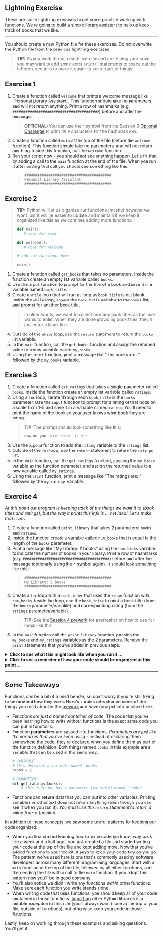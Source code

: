 ## Lightning Exercise

These are some lightning exercises to get some practice working with functions. We're going to build a simple library assistant to help us keep track of books that we like.

---

You should create a new Python file for these exercises. Do not overwrite the Python file from the previous lightning exercises.

> **TIP:** As you work through each exercise and are testing your code, you may want to add some extra `print()` statements to space out the different sections to make it easier to keep track of things.

## Exercise 1

1. Create a function called `welcome` that prints a welcome message like "Personal Library Assistant". This function should take no parameters, and will not return anything. Print a row of hashmarks (e.g. `########################################`) before and after the message.
    > **OPTIONAL:** You can use the `*` symbol from the Session 3 [Optional Challenge](../../session3/classroom/challenge.md) to print 40 `#` characters for the hashmark row.
1. Create a function called `main` at the top of the file (before the `welcome` function). This function should take no parameters, and will not return anything. Inside this function, call the `welcome` function.
1. Run your script now - you should not see anything happen. Let's fix that by adding a call to the `main` function at the end of the file. When you run it after adding that call you should see something like this:
    > ```
    > ########################################
    > Personal Library Assistant
    > ########################################

## Exercise 2

> **TIP:** Python will let us organize our functions (mostly) however we want, but it will be easier to update and maintain if we keep it organized like this as we continue adding more functions:
> ```python
> def main():
>    # code for main
>
> def welcome():
>    # code for welcome
>
> # add new functions here
>
> main()
> ```

1. Create a function called `get_books` that takes no parameters. Inside the function create an empty list variable called `books`.
1. Use the `input` function to prompt for the title of a book and save it in a variable named `book_title`.
1. Create a `while` loop that will run as long as `book_title` is not blank. Inside the `while` loop, `append` the `book_title` variable to the `books` list, and prompt for another book title.
    > In other words, we want to collect as many book titles as the user wants to enter. When they are done providing book titles, they'll just enter a blank line.
1. Outside of the `while` loop, use the `return` statement to return the `books` list variable.
1. In the `main` function, call the `get_books` function and assign the returned value to a new variable called `my_books`.
1. Using the `print` function, print a message like "The books are: " followed by the `my_books` variable.

## Exercise 3

1. Create a function called `get_ratings` that takes a single parameter called `books`. Inside the function create an empty list variable called `ratings`.
1. Using a `for` loop, iterate through each `book_title` in the `books` parameter. Use the `input` function to prompt for a rating of that book on a scale from 1-5 and save it in a variable named `rating`. You'll need to print the name of the book so your user knows what book they are rating.
    > **TIP:** The prompt should look something like this:
    > ```
    > How do you rate 'Dune' (1-5)?
    > ```
1. Use the `append` function to add the `rating` variable to the `ratings` list.
1. Outside of the `for` loop, use the `return` statement to return the `ratings` list.
1. In the `main` function, call the `get_ratings` function, passing the `my_books` variable as the function parameter, and assign the returned value to a new variable called `my_ratings`.
1. Using the `print` function, print a message like "The ratings are: " followed by the `my_ratings` variable.

## Exercise 4

*At this point our program is keeping track of the things we want it to (book titles and ratings), but the way it prints this info is ... not ideal. Let's make that nicer.*

1. Create a function called `print_library` that takes 2 parameters: `books` and `ratings`.
1. Inside the function create a variable called `num_books` that is equal to the length of the `books` parameter.
1. Print a message like "My Library: # books" using the `num_books` variable to indicate the number of books in your library. Print a row of hashmarks (e.g. `########################################`) before and after the message (optionally using the `*` symbol again). It should look something like this:
    > ```
    > ########################################
    > My Library: 5 books
    > ########################################
1. Create a `for` loop with a `book_index` that uses the `range` function with `num_books`. Inside the loop, use the `book_index` to print a book title (from the `books` parameter/variable) and corresponding rating (from the `ratings` parameter/variable).
    > **TIP:** See the [Session 4 prework](../../session4/prework/for_loop.md#get-a-list-index-with-range-and-len) for a refresher on how to use `for` loops like this.
1. In the `main` function call the `print_library` function, passing the `my_books` and `my_ratings` variables as the 2 parameters. Remove the `print` statements that you've added in previous steps.

<details>
<summary>
<b>Click to see what this might look like when you run it ...</b>
</summary>
TBD SVG
</details>

<details>
<summary>
<b>Click to see a reminder of how your code should be organized at this point ...</b>
</summary>

```python
def main():
    welcome()
    my_books = get_books()
    my_ratings = get_ratings(my_books)
    print_library(my_books, my_ratings)

def welcome():
    # code for welcome

def get_books():
    # code for get_books

def get_ratings(books):
    # code for get_ratings

def print_library(books, ratings):
    # code for print_library

main()


```
</details>

---

## Some Takeaways

Functions can be a bit of a mind bender, so don't worry if you're still trying to understand how they work. Here's a quick refresher on some of the things you read about in the [prework](../prework/functions.md) and have now put into practice here.

- *Functions are just a named container of code.* The code that you've been learning how to write without functions is the exact same code you can put in functions.
- Function **parameters** are passed into functions. *Parameters are just like the variables that you've been using* - instead of declaring them somewhere the code, they're declared when you define them as part of the function definition. Both things named `books` in this example are a variable that can be used in the same way:
    ```python
    # VARIABLE:
    # this declares a variable named 'books'
    books = []

    # PARAMETER:
    def get_ratings(books):
        # this function has a parameter (variable) named 'books'
    ```
- Functions can **return** data that you can put into other variables. Printing variables or other text does not return anything (even though you can see it when you run it). *You must use the `return` statement to return a value from a function.*

In addition to those concepts, we saw some useful patterns for keeping our code organized:

- When you first started learning how to write code (ya know, way back like a week and a half ago), you just created a file and started writing your code at the top of the file and kept adding more. Now that you've added functions to your toolkit, it pays to keep your code tidy as you go. The pattern we've used here is one that's commonly used by software developers across many different programming languages. Start with a `main` function at the top of the file, followed by all other functions, and then ending the file with a call to the `main` function. If you adopt this pattern now you'll be in good company.
- You'll also notice we didn't write any functions *within* other functions. Make sure each function you write stands alone.
- When writing code that uses functions, you should keep all of your code contained in those functions. [Importing](../prework/import_random.md) other Python libraries is a notable exception to this rule (you'll always want those at the top of your file, outside of functions), but otherwise keep your code in those functions.

Lastly, keep on working through these examples and asking questions. You'll get it!
